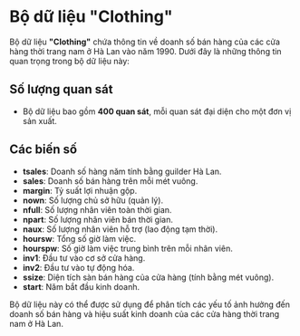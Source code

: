 # Bộ dữ liệu "Clothing"

Bộ dữ liệu **"Clothing"** chứa thông tin về doanh số bán hàng của các cửa hàng thời trang nam ở Hà Lan vào năm 1990. Dưới đây là những thông tin quan trọng trong bộ dữ liệu này:

## Số lượng quan sát  
- Bộ dữ liệu bao gồm **400 quan sát**, mỗi quan sát đại diện cho một đơn vị sản xuất.

## Các biến số  
- **tsales**: Doanh số hàng năm tính bằng guilder Hà Lan.  
- **sales**: Doanh số bán hàng trên mỗi mét vuông.  
- **margin**: Tỷ suất lợi nhuận gộp.  
- **nown**: Số lượng chủ sở hữu (quản lý).  
- **nfull**: Số lượng nhân viên toàn thời gian.  
- **npart**: Số lượng nhân viên bán thời gian.  
- **naux**: Số lượng nhân viên hỗ trợ (lao động tạm thời).  
- **hoursw**: Tổng số giờ làm việc.  
- **hourspw**: Số giờ làm việc trung bình trên mỗi nhân viên.  
- **inv1**: Đầu tư vào cơ sở cửa hàng.  
- **inv2**: Đầu tư vào tự động hóa.  
- **ssize**: Diện tích sàn bán hàng của cửa hàng (tính bằng mét vuông).  
- **start**: Năm bắt đầu kinh doanh.  

Bộ dữ liệu này có thể được sử dụng để phân tích các yếu tố ảnh hưởng đến doanh số bán hàng và hiệu suất kinh doanh của các cửa hàng thời trang nam ở Hà Lan.
